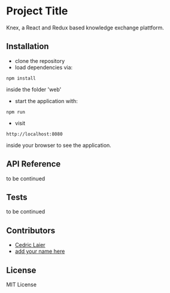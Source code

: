 # Project Title
Knex, a React and Redux based knowledge exchange plattform.

## Installation
- clone the repository
- load dependencies via:

```
npm install
```
inside the folder 'web'

- start the application with:
```
npm run
```
- visit
```
http://localhost:8080
```
inside your browser to see the application.

## API Reference
to be continued

## Tests
to be continued

## Contributors
- [Cedric Laier](https://github.com/Rintel)
- [add your name here](https://github.com)


## License
MIT License
